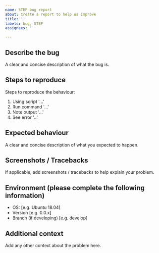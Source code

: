 ```yaml
---
name: STEP bug report
about: Create a report to help us improve
title: ''
labels: bug, STEP
assignees: ''

---
```


## Describe the bug

A clear and concise description of what the bug is.

## Steps to reproduce

Steps to reproduce the behaviour:

1. Using script '...'
2. Run command '...'
3. Note output '...'
4. See error '...'

## Expected behaviour

A clear and concise description of what you expected to happen.

## Screenshots / Tracebacks

If applicable, add screenshots / tracebacks to help explain your problem.

## Environment (please complete the following information)

- OS: [e.g. Ubuntu 18.04]
- Version [e.g. 0.0.x]
- Branch (if developing) [e.g. develop]

## Additional context

Add any other context about the problem here.

